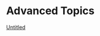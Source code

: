 # Advanced Topics

[Untitled](Advanced%20Topics%20525713b024fc49e684b9c9b9dbfdc9a1/Untitled%20Database%206d3ca3865ff746d38abff9217bd64a21.csv)